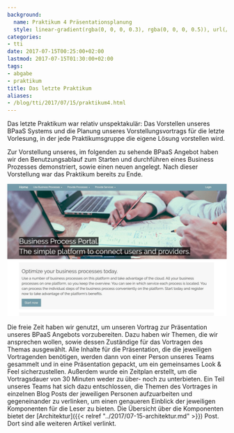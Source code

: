 ```yaml
---
background:
  name: Praktikum 4 Präsentationsplanung
  style: linear-gradient(rgba(0, 0, 0, 0.3), rgba(0, 0, 0, 0.5)), url(/assets/2017/06/praktikum4.jpg)
categories:
- tti
date: 2017-07-15T00:25:00+02:00
lastmod: 2017-07-15T01:30:00+02:00
tags:
- abgabe
- praktikum
title: Das letzte Praktikum
aliases:
- /blog/tti/2017/07/15/praktikum4.html
---
```


Das letzte Praktikum war relativ unspektakulär: Das Vorstellen unseres BPaaS Systems und die Planung unseres Vorstellungsvortrags für die letzte Vorlesung, in der jede Praktikumsgruppe die eigene Lösung vorstellen wird.

Zur Vorstellung unseres, im folgenden zu sehende BPaaS Angebot haben wir den Benutzungsablauf zum Starten und durchführen eines Business Prozesses demonstriert, sowie einen neuen angelegt.
Nach dieser Vorstellung war das Praktikum bereits zu Ende.

![Unser BPaaS Angebot](/assets/2017/06/bpaas-portal.jpg)

Die freie Zeit haben wir genutzt, um unseren Vortrag zur Präsentation unseres BPaaS Angebots vorzubereiten.
Dazu haben wir Themen, die wir ansprechen wollen, sowie dessen Zuständige für das Vortragen des Themas ausgewählt.
Alle Inhalte für die Präsentation, die die jeweiligen Vortragenden benötigen, werden dann von einer Person unseres Teams gesammelt und in eine Präsentation gepackt, um ein gemeinsames Look & Feel sicherzustellen.
Außerdem wurde ein Zeitplan erstellt, um die Vortragsdauer von 30 Minuten weder zu über- noch zu unterbieten.
Ein Teil unseres Teams hat sich dazu entschlossen, die Themen des Vortrages in einzelnen Blog Posts der jeweiligen Personen aufzuarbeiten und gegeneinander zu verlinken, um einen genaueren Einblick der jeweiligen Komponenten für die Leser zu bieten.
Die Übersicht über die Komponenten bietet der [Architektur]({{< relref "../2017/07-15-architektur.md" >}}) Post.
Dort sind alle weiteren Artikel verlinkt.
